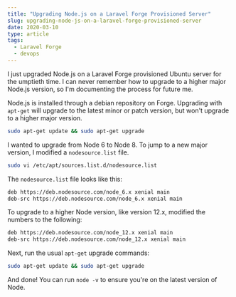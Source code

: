 ```yaml
---
title: "Upgrading Node.js on a Laravel Forge Provisioned Server"
slug: upgrading-node-js-on-a-laravel-forge-provisioned-server
date: 2020-03-10
type: article
tags:
  - Laravel Forge
  - devops
---
```


I just upgraded Node.js on a Laravel Forge provisioned Ubuntu server for the umptieth time. I can never remember how to upgrade to a higher major Node.js version, so I'm documenting the process for future me.

<!--more-->

Node.js is installed through a debian repository on Forge. Upgrading with `apt-get` will upgrade to the latest minor or patch version, but won't upgrade to a higher major version.

```bash
sudo apt-get update && sudo apt-get upgrade
```

I wanted to upgrade from Node 6 to Node 8. To jump to a new major version, I modified a `nodesource.list` file.

```bash
sudo vi /etc/apt/sources.list.d/nodesource.list
```

The `nodesource.list` file looks like this:

```bash
deb https://deb.nodesource.com/node_6.x xenial main
deb-src https://deb.nodesource.com/node_6.x xenial main
```

To upgrade to a higher Node version, like version 12.x, modified the numbers to the following:

```bash
deb https://deb.nodesource.com/node_12.x xenial main
deb-src https://deb.nodesource.com/node_12.x xenial main
```

Next, run the usual `apt-get` upgrade commands:

```bash
sudo apt-get update && sudo apt-get upgrade
```

And done! You can run `node -v` to ensure you're on the latest version of Node.
